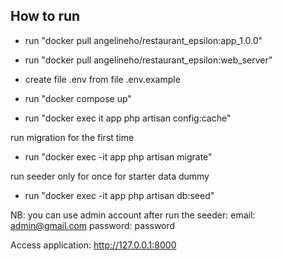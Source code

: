 ## How to run
- run "docker pull angelineho/restaurant_epsilon:app_1.0.0"
- run "docker pull angelineho/restaurant_epsilon:web_server"

- create file .env from file .env.example
- run "docker compose up"
- run "docker exec it app php artisan config:cache"

run migration for the first time
- run "docker exec -it app php artisan migrate"

run seeder only for once for starter data dummy
- run "docker exec -it app php artisan db:seed"

NB: you can use admin account after run the seeder:
email: admin@gmail.com
password: password

Access application: http://127.0.0.1:8000